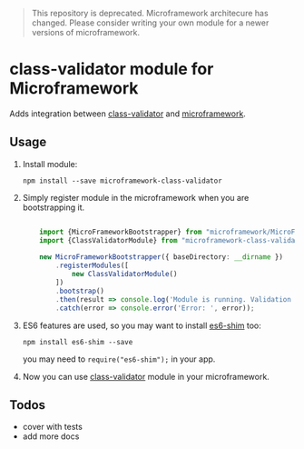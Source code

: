 > This repository is deprecated. Microframework architecure has changed. Please consider writing your own module for a newer versions of microframework.

# class-validator module for Microframework

Adds integration between [class-validator](http://github.com/pleerock/class-validator) and
[microframework](https://github.com/pleerock/microframework).

## Usage

1. Install module:

    `npm install --save microframework-class-validator`

2. Simply register module in the microframework when you are bootstrapping it.
    
    ```typescript
    
        import {MicroFrameworkBootstrapper} from "microframework/MicroFrameworkBootstrapper";
        import {ClassValidatorModule} from "microframework-class-validator/ClassValidatorModule";
        
        new MicroFrameworkBootstrapper({ baseDirectory: __dirname })
            .registerModules([
                new ClassValidatorModule()
            ])
            .bootstrap()
            .then(result => console.log('Module is running. Validation is available now.'))
            .catch(error => console.error('Error: ', error));
    ```

3. ES6 features are used, so you may want to install [es6-shim](https://github.com/paulmillr/es6-shim) too:

    `npm install es6-shim --save`

    you may need to `require("es6-shim");` in your app.

4. Now you can use [class-validator](http://github.com/pleerock/class-validator) module in your microframework.

## Todos

* cover with tests
* add more docs
